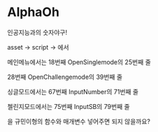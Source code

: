 # AlphaOh
 인공지능과의 숫자야구!

 asset -> script -> 에서

 메인메뉴에서는 18번째 OpenSinglemode의 25번째 줄

 28번째 OpenChallengemode의 39번째 줄

 싱글모드에서는 67번째 InputNumber의 71번째 줄

 첼린지모드에서는 75번째 InputSB의 79번째 줄

 을 규민이형의 함수와 매개변수 넣어주면 되지 않을까요?